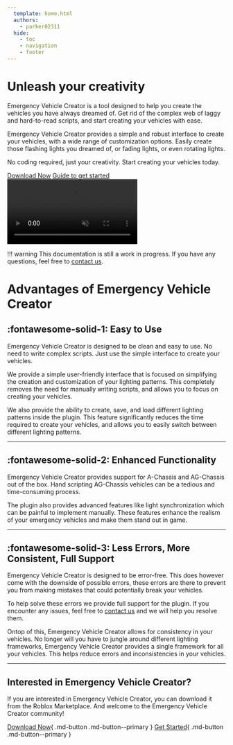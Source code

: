 ```yaml
---
  template: home.html
  authors:
    - parker02311
  hide:
    - toc
    - navigation
    - footer
---
```



<div class="hero" markdown>

<div class="hero-content">

<h1><b>Unleash your creativity</b></h1>
<p>
Emergency Vehicle Creator is a tool designed to help you create the vehicles you have always dreamed of.
Get rid of the complex web of laggy and hard-to-read scripts, and start creating your vehicles with ease.
</p>
<p>
Emergency Vehicle Creator provides a simple and robust interface to create your vehicles, with a wide range of customization options.
Easily create those flashing lights you dreamed of, or fading lights, or even rotating lights.
</p>
<p>
No coding required, just your creativity. Start creating your vehicles today.
</p>
<div class="hero-links">
<a href="https://create.roblox.com/marketplace/asset/9953321418">Download Now</a>
<a href="/get-started/els">Guide to get started</a>
</div>
</div>

<video autoplay loop muted class="hero-video">
<source src="/assets/home.mp4" type="video/mp4">
</video>


</div>

!!! warning
	This documentation is still a work in progress. If you have any questions, feel free to [contact us](https://cdn.redon.tech/go/discord).

# Advantages of Emergency Vehicle Creator

## :fontawesome-solid-1: **Easy to Use**

Emergency Vehicle Creator is designed to be clean and easy to use. 
No need to write complex scripts. Just use the simple interface to create your vehicles.

We provide a simple user-friendly interface that is focused on simplifying the creation and customization of your lighting patterns.
This completely removes the need for manually writing scripts, and allows you to focus on creating your vehicles.

We also provide the ability to create, save, and load different lighting patterns inside the plugin. 
This feature significantly reduces the time required to create your vehicles, and allows you to easily switch between different lighting patterns.

---

## :fontawesome-solid-2: **Enhanced Functionality**

Emergency Vehicle Creator provides support for A-Chassis and AG-Chassis out of the box. Hand scripting AG-Chassis vehicles can be a tedious and time-consuming process. 

The plugin also provides advanced features like light synchronization which can be painful to implement manually. These features
enhance the realism of your emergency vehicles and make them stand out in game.

---

## :fontawesome-solid-3: **Less Errors, More Consistent, Full Support**

Emergency Vehicle Creator is designed to be error-free. This does however come with the downside of possible errors, 
these errors are there to prevent you from making mistakes that could potentially break your vehicles.

To help solve these errors we provide full support for the plugin. If you encounter any issues, feel free to 
[contact us](https://cdn.redon.tech/go/discord) and we will help you resolve them.

Ontop of this, Emergency Vehicle Creator allows for consistency in your vehicles. No longer will you have to jungle 
around different lighting frameworks, Emergency Vehicle Creator provides a single framework for all your vehicles.
This helps reduce errors and inconsistencies in your vehicles.

---

## Interested in Emergency Vehicle Creator?

If you are interested in Emergency Vehicle Creator, you can download it from the Roblox Marketplace.
And welcome to the Emergency Vehicle Creator community!

[Download Now](https://create.roblox.com/marketplace/asset/9953321418){ .md-button .md-button--primary }
[Get Started](get-started/els.md){ .md-button .md-button--primary }